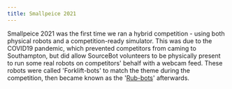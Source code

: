 ```yaml
---
title: Smallpeice 2021
---
```


Smallpeice 2021 was the first time we ran a hybrid competition - using both physical robots and a competition-ready simulator. This was due to the COVID19 pandemic, which prevented competitors from caming to Southampton, but did allow SourceBot volunteers to be physically present to run some real robots on competitors' behalf with a webcam feed.
These robots were called 'Forklift-bots' to match the theme during the competition, then became known as the '[Rub-bots](/kit/outreach/rub-bots)' afterwards.